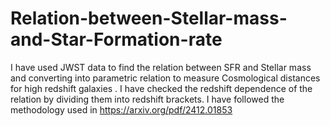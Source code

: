 # Relation-between-Stellar-mass-and-Star-Formation-rate
I have used JWST data to find the relation between SFR and Stellar mass and  converting into parametric relation to measure Cosmological distances for high redshift galaxies . I have checked the redshift dependence of the relation by dividing them into redshift brackets. I have followed the methodology used in https://arxiv.org/pdf/2412.01853
